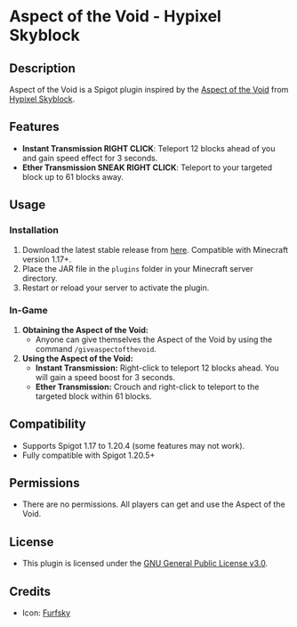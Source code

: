 # Aspect of the Void - Hypixel Skyblock

## Description
Aspect of the Void is a Spigot plugin inspired by the [Aspect of the Void](https://wiki.hypixel.net/Aspect_Of_The_Void) from [Hypixel Skyblock](https://wiki.hypixel.net/Main_Page).

## Features
- **Instant Transmission RIGHT CLICK**: Teleport 12 blocks ahead of you and gain speed effect for 3 seconds.
- **Ether Transmission SNEAK RIGHT CLICK**: Teleport to your targeted block up to 61 blocks away.

## Usage
### Installation
1. Download the latest stable release from [here](https://github.com/VermeilChan/AspectoftheVoid/releases/latest). Compatible with Minecraft version 1.17+.
2. Place the JAR file in the `plugins` folder in your Minecraft server directory.
3. Restart or reload your server to activate the plugin.

### In-Game
1. **Obtaining the Aspect of the Void:**
   - Anyone can give themselves the Aspect of the Void by using the command `/giveaspectofthevoid`.
2. **Using the Aspect of the Void:**
   - **Instant Transmission:** Right-click to teleport 12 blocks ahead. You will gain a speed boost for 3 seconds.
   - **Ether Transmission:** Crouch and right-click to teleport to the targeted block within 61 blocks.

## Compatibility
- Supports Spigot 1.17 to 1.20.4 (some features may not work).
- Fully compatible with Spigot 1.20.5+

## Permissions
- There are no permissions. All players can get and use the Aspect of the Void.

## License
- This plugin is licensed under the [GNU General Public License v3.0](LICENSE).

## Credits
- Icon: [Furfsky](https://furfsky.net/)
